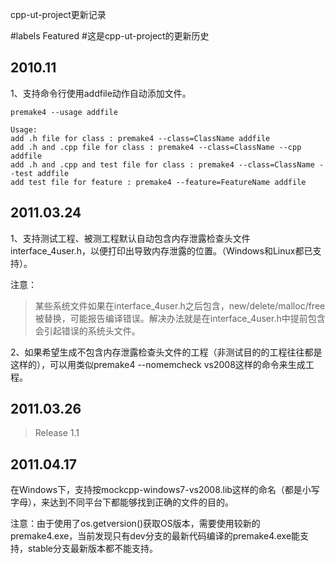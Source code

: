 cpp-ut-project更新记录

#labels Featured
#这是cpp-ut-project的更新历史

## 2010.11 ##

1、支持命令行使用addfile动作自动添加文件。
```
premake4 --usage addfile

Usage:
add .h file for class : premake4 --class=ClassName addfile
add .h and .cpp file for class : premake4 --class=ClassName --cpp addfile
add .h and .cpp and test file for class : premake4 --class=ClassName --test addfile
add test file for feature : premake4 --feature=FeatureName addfile
```

## 2011.03.24 ##

1、支持测试工程、被测工程默认自动包含内存泄露检查头文件interface\_4user.h，以便打印出导致内存泄露的位置。（Windows和Linux都已支持）。

注意：
> 某些系统文件如果在interface\_4user.h之后包含，new/delete/malloc/free被替换，可能报告编译错误。解决办法就是在interface\_4user.h中提前包含会引起错误的系统头文件。

2、如果希望生成不包含内存泄露检查头文件的工程（非测试目的的工程往往都是这样的），可以用类似premake4 --nomemcheck vs2008这样的命令来生成工程。

## 2011.03.26 ##

> Release 1.1

## 2011.04.17 ##

在Windows下，支持按mockcpp-windows7-vs2008.lib这样的命名（都是小写字母），来达到不同平台下都能够找到正确的文件的目的。

注意：由于使用了os.getversion()获取OS版本，需要使用较新的premake4.exe，当前发现只有dev分支的最新代码编译的premake4.exe能支持，stable分支最新版本都不能支持。

